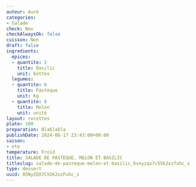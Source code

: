 ```yaml
---
auteur: Auré
categories:
- Salade
check: Non
checkAlwaysOk: false
cuisson: Non
draft: false
ingredients:
  epices:
  - quantite: 2
    title: Basilic
    unit: bottes
  legumes:
  - quantite: 6
    title: Pastèque
    unit: Kg
  - quantite: 8
    title: Melon
    unit: unité
layout: recettes
plate: 100
preparation: Blablabla
publishDate: 2024-06-17 23:43:00+00:00
saison:
- ete
temperature: Froid
title: SALADE DE PASTEQUE, MELON ET BASILIC
titleslug: salade-de-pasteque-melon-et-basilic_8snyzqx7c55k2xzfuhc_s
type: dessert
uuid: 8SNyZQX7C55K2xzFuhc_s
---
```

